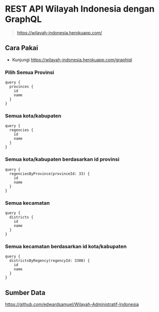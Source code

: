 # REST API Wilayah Indonesia dengan GraphQL

> https://wilayah-indonesia.herokuapp.com/

## Cara Pakai

* Kunjungi https://wilayah-indonesia.herokuapp.com/graphiql

### Pilih Semua Provinsi

```gql
query {
  provinces {
    id
    name
  }
}
```

### Semua kota/kabupaten

```gql
query {
  regencies {
    id
    name
  }
}
```

### Semua kota/kabupaten berdasarkan id provinsi

```gql
query {
  regenciesByProvince(provinceId: 33) {
    id
    name
  }
}
```


### Semua kecamatan

```gql
query {
  districts {
    id
    name
  }
}
```

### Semua kecamatan berdasarkan id kota/kabupaten

```gql
query {
  districtsByRegency(regencyId: 3308) {
    id
    name
  }
}
```

## Sumber Data

https://github.com/edwardsamuel/Wilayah-Administratif-Indonesia
